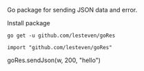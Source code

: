 Go package for sending JSON data and error.

Install package

~~~~
go get -u github.com/lesteven/goRes
~~~~

~~~~
import "github.com/lesteven/goRes"
~~~~

goRes.sendJson(w, 200, "hello")
